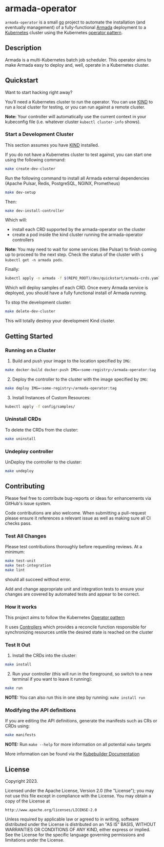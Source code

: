 # armada-operator
`armada-operator` is a small [go](https://go.dev/) project to automate the 
installation (and eventually management) of a fully-functional 
[Armada](https://github.com/armadaproject/armada) deployment
to a [Kubernetes](https://kubernetes.io/) cluster using the Kubernetes 
[operator pattern](https://kubernetes.io/docs/concepts/extend-kubernetes/operator/).

## Description
Armada is a multi-Kubernetes batch job scheduler. This operator aims to make
Armada easy to deploy and, well, operate in a Kubernetes cluster. 

## Quickstart

Want to start hacking right away?

You’ll need a Kubernetes cluster to run the operator. You can use 
[KIND](https://sigs.k8s.io/kind) to run a local cluster for testing, or you 
can run against a remote cluster.  

**Note:** Your controller will automatically use the current context in your 
kubeconfig file (i.e. whatever cluster `kubectl cluster-info` shows).

### Start a Development Cluster

This section assumes you have [KIND](https://sigs.k8s.io/kind) installed.

If you do not have a Kubernetes cluster to test against, you can start one using the following command:
```bash
make create-dev-cluster
```

Run the following command to install all Armada external dependencies (Apache Pulsar, Redis, PostgreSQL, NGINX, Prometheus)
```bash
make dev-setup
```

Then:
```bash
make dev-install-controller
```
Which will:
- install each CRD supported by the armada-operator on the cluster
- create a pod inside the kind cluster running the armada-operator controllers

**Note:** You may need to wait for some services (like Pulsar) to finish 
coming up to proceed to the next step. Check the status of 
the cluster with `$ kubectl get -n armada pods`.

Finally:
```bash
kubectl apply -n armada -f $(REPO_ROOT)/dev/quickstart/armada-crds.yaml
```

Which will deploy samples of each CRD. Once every Armada service is deployed,
you should have a fully functional install of Armada running.

To stop the development cluster:
```bash
make delete-dev-cluster
```

This will totally destroy your development Kind cluster. 

## Getting Started

### Running on a Cluster

1. Build and push your image to the location specified by `IMG`:
	
```bash
make docker-build docker-push IMG=<some-registry>/armada-operator:tag
```
	
2. Deploy the controller to the cluster with the image specified by `IMG`:

```bash
make deploy IMG=<some-registry>/armada-operator:tag
```

3. Install Instances of Custom Resources:

```bash
kubectl apply -f config/samples/
```

### Uninstall CRDs
To delete the CRDs from the cluster:

```bash
make uninstall
```

### Undeploy controller
UnDeploy the controller to the cluster:

```bash
make undeploy
```

## Contributing

Please feel free to contribute bug-reports or ideas for enhancements via 
GitHub's issue system. 

Code contributions are also welcome. When submitting a pull-request please 
ensure it references a relevant issue as well as making sure all CI checks 
pass.

### Test All Changes

Please test contributions thoroughly before requesting reviews. At a minimum:
```bash
make test-unit
make test-integration
make lint
```
should all succeed without error. 

Add and change appropriate unit and integration tests to ensure your changes 
are covered by automated tests and appear to be correct.

### How it works
This project aims to follow the Kubernetes [Operator pattern](https://kubernetes.io/docs/concepts/extend-kubernetes/operator/)

It uses [Controllers](https://kubernetes.io/docs/concepts/architecture/controller/) 
which provides a reconcile function responsible for synchronizing resources untile the desired state is reached on the cluster 

### Test It Out
1. Install the CRDs into the cluster:

```bash
make install
```

2. Run your controller (this will run in the foreground, so switch to a new terminal if you want to leave it running):

```bash
make run
```

**NOTE:** You can also run this in one step by running: `make install run`

### Modifying the API definitions
If you are editing the API definitions, generate the manifests such as CRs or CRDs using:

```bash
make manifests
```

**NOTE:** Run `make --help` for more information on all potential `make` targets

More information can be found via the [Kubebuilder Documentation](https://book.kubebuilder.io/introduction.html)

## License

Copyright 2023.

Licensed under the Apache License, Version 2.0 (the "License");
you may not use this file except in compliance with the License.
You may obtain a copy of the License at

    http://www.apache.org/licenses/LICENSE-2.0

Unless required by applicable law or agreed to in writing, software
distributed under the License is distributed on an "AS IS" BASIS,
WITHOUT WARRANTIES OR CONDITIONS OF ANY KIND, either express or implied.
See the License for the specific language governing permissions and
limitations under the License.

